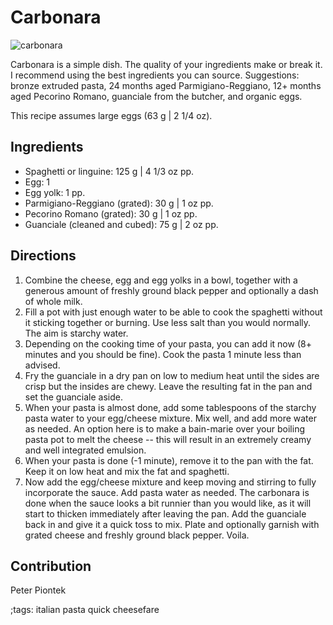 # Carbonara

![carbonara](pix/carbonara.webp)

Carbonara is a simple dish. The quality of your ingredients make or break it.
I recommend using the best ingredients you can source.
Suggestions: bronze extruded pasta, 24 months aged Parmigiano-Reggiano, 12+ months aged Pecorino Romano, guanciale from the butcher, and organic eggs.

This recipe assumes large eggs (63 g | 2 1/4 oz).

## Ingredients

- Spaghetti or linguine: 125 g | 4 1/3 oz pp.
- Egg: 1
- Egg yolk: 1 pp.
- Parmigiano-Reggiano (grated): 30 g | 1 oz pp.
- Pecorino Romano (grated): 30 g | 1 oz pp.
- Guanciale (cleaned and cubed): 75 g | 2 oz pp.

## Directions

1. Combine the cheese, egg and egg yolks in a bowl, together with a generous amount of freshly ground black pepper and optionally a dash of whole milk.
2. Fill a pot with just enough water to be able to cook the spaghetti without it sticking together or burning. Use less salt than you would normally. The aim is starchy water.
3. Depending on the cooking time of your pasta, you can add it now (8+ minutes and you should be fine). Cook the pasta 1 minute less than advised.
4. Fry the guanciale in a dry pan on low to medium heat until the sides are crisp but the insides are chewy. Leave the resulting fat in the pan and set the guanciale aside.
5. When your pasta is almost done, add some tablespoons of the starchy pasta water to your egg/cheese mixture. Mix well, and add more water as needed.
An option here is to make a bain-marie over your boiling pasta pot to melt the cheese -- this will result in an extremely creamy and well integrated emulsion.
6. When your pasta is done (-1 minute), remove it to the pan with the fat. Keep it on low heat and mix the fat and spaghetti.
7. Now add the egg/cheese mixture and keep moving and stirring to fully incorporate the sauce. Add pasta water as needed.
The carbonara is done when the sauce looks a bit runnier than you would like, as it will start to thicken immediately after leaving the pan.
Add the guanciale back in and give it a quick toss to mix. Plate and optionally garnish with grated cheese and freshly ground black pepper. Voila.

## Contribution

Peter Piontek

;tags: italian pasta quick cheesefare
